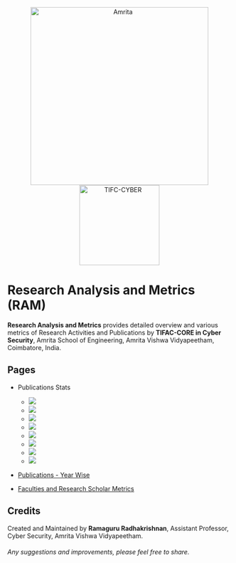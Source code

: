 
<p align="center">
    <img src="https://amrita-tifac-cyber-blockchain.github.io/Amrita-TIFAC-Cyber-Blockchain/AVV_PNG.png" alt ="Amrita" width="400" />
    <img src="https://amrita.edu/wp-content/uploads/2021/09/1597668744269.jpg" alt ="TIFC-CYBER" width="180" />
</p>

# Research Analysis and Metrics (RAM) 

**Research Analysis and Metrics** provides detailed overview and various metrics of Research Activities and Publications by **TIFAC-CORE in Cyber Security**, Amrita School of Engineering, Amrita Vishwa Vidyapeetham, Coimbatore, India.

## Pages 

- Publications Stats 
  - ![](https://img.shields.io/badge/Patent-2-brightgreen)
  - ![](https://img.shields.io/badge/Scopus_Conference-151-brightgreen) 
  - ![](https://img.shields.io/badge/Scopus_Journal-46-brightgreen) 
  - ![](https://img.shields.io/badge/Scopus_Book_Chapter-5-brightgreen)
  - ![](https://img.shields.io/badge/Non_Scopus_Conference-8-orange) 
  - ![](https://img.shields.io/badge/Non_Scopus_Journal-19-orange)
  - ![](https://img.shields.io/badge/Non_Scopus_Book_Chapter-4-orange)
  - ![](https://img.shields.io/badge/Review-1-green)
  
- [Publications - Year Wise](Publications/Main.md)

- [Faculties and Research Scholar Metrics](RAM.md)


## Credits
Created and Maintained by **Ramaguru Radhakrishnan**, Assistant Professor, Cyber Security, Amrita Vishwa Vidyapeetham.
<h6> Any suggestions and improvements, please feel free to share. </h6>
